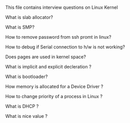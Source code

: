 This file contains interview questions on Linux Kernel


What is slab allocator?

What is SMP?

How to remove password from ssh promt in linux?

How to debug if Serial connection to h/w is not working?

Does pages are used in kernel space?

What is implicit and explicit decleration ?

What is bootloader? 

How memory is allocated for a Device Driver ?

How to change priority of a process in Linux ?

What is DHCP ?

What is nice value ?
